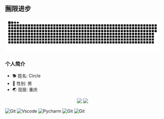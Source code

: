 ## 🈚️限进步

![](https://github.com/Circle930/Circle930/blob/output/github-contribution-grid-snake.svg)

### 个人简介
- 🐕 姓名: Circle
- 👦 性别: 男
- 🌏 现居: 重庆

<div align="center">
    <img  src="https://github-readme-streak-stats.herokuapp.com/?user=Circle930" />
    <img  src="https://github-profile-trophy.vercel.app/?username=fjqz177" />
</div>

![Git](https://img.shields.io/badge/Git-F05032?style=flat-square&logo=Git&logoColor=white)
![Vscode](https://img.shields.io/badge/Git-F05032?style=flat-square&logo=Git&logoColor=white)
![Pycharm](https://img.shields.io/badge/Git-F05032?style=flat-square&logo=Git&logoColor=white)
![Git](https://img.shields.io/badge/Git-F05032?style=flat-square&logo=Git&logoColor=white)
![Git](https://img.shields.io/badge/Git-F05032?style=flat-square&logo=Git&logoColor=white)
